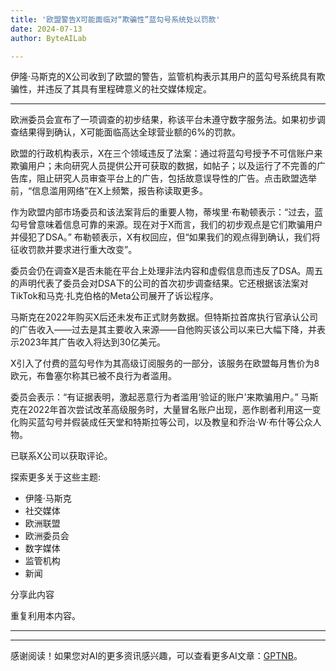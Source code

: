 ```yaml
---
title: '欧盟警告X可能面临对“欺骗性”蓝勾号系统处以罚款'
date: 2024-07-13
author: ByteAILab

---
```


伊隆·马斯克的X公司收到了欧盟的警告，监管机构表示其用户的蓝勾号系统具有欺骗性，并违反了其具有里程碑意义的社交媒体规定。

---
欧洲委员会宣布了一项调查的初步结果，称该平台未遵守数字服务法。如果初步调查结果得到确认，X可能面临高达全球营业额的6%的罚款。

欧盟的行政机构表示，X在三个领域违反了法案：通过将蓝勾号授予不可信账户来欺骗用户；未向研究人员提供公开可获取的数据，如帖子；以及运行了不完善的广告库，阻止研究人员审查平台上的广告，包括故意误导性的广告。点击欧盟选举前，“信息滥用网络”在X上频繁，报告称读取更多。

作为欧盟内部市场委员和该法案背后的重要人物，蒂埃里·布勒顿表示：“过去，蓝勾号曾意味着信息可靠的来源。现在对于X而言，我们的初步观点是它们欺骗用户并侵犯了DSA。” 布勒顿表示，X有权回应，但“如果我们的观点得到确认，我们将征收罚款并要求进行重大改变”。

委员会仍在调查X是否未能在平台上处理非法内容和虚假信息而违反了DSA。周五的声明代表了委员会对DSA下的公司的首次初步调查结果。它还根据该法案对TikTok和马克·扎克伯格的Meta公司展开了诉讼程序。

马斯克在2022年购买X后还未发布正式财务数据。但特斯拉首席执行官承认公司的广告收入——过去是其主要收入来源——自他购买该公司以来已大幅下降，并表示2023年其广告收入将达到30亿美元。

X引入了付费的蓝勾号作为其高级订阅服务的一部分，该服务在欧盟每月售价为8欧元，布鲁塞尔称其已被不良行为者滥用。

委员会表示：“有证据表明，激起恶意行为者滥用‘验证的账户’来欺骗用户。” 马斯克在2022年首次尝试改革高级服务时，大量冒名账户出现，恶作剧者利用这一变化购买蓝勾号并假装成任天堂和特斯拉等公司，以及教皇和乔治·W·布什等公众人物。

已联系X公司以获取评论。 

探索更多关于这些主题:

- 伊隆·马斯克
- 社交媒体
- 欧洲联盟
- 欧洲委员会
- 数字媒体
- 监管机构
- 新闻

分享此内容

重复利用本内容。

---
---
感谢阅读！如果您对AI的更多资讯感兴趣，可以查看更多AI文章：[GPTNB](https://gptnb.com)。